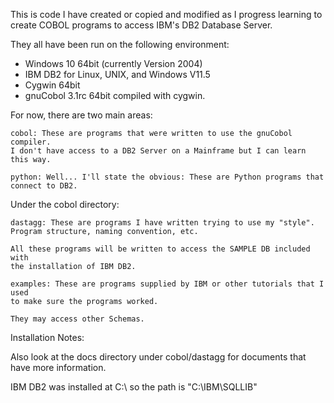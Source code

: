 This is code I have created or copied and modified as I progress learning to create 
COBOL programs to access IBM's DB2 Database Server.

They all have been run on the following environment:

* Windows 10 64bit (currently Version 2004)
* IBM DB2 for Linux, UNIX, and Windows V11.5
* Cygwin 64bit
* gnuCobol 3.1rc 64bit compiled with cygwin.


For now, there are two main areas:

    cobol: These are programs that were written to use the gnuCobol compiler. 
    I don't have access to a DB2 Server on a Mainframe but I can learn this way.

    python: Well... I'll state the obvious: These are Python programs that connect to DB2.

Under the cobol directory:

    dastagg: These are programs I have written trying to use my "style". 
    Program structure, naming convention, etc. 
    
    All these programs will be written to access the SAMPLE DB included with 
    the installation of IBM DB2.

    examples: These are programs supplied by IBM or other tutorials that I used 
    to make sure the programs worked. 
    
    They may access other Schemas.


Installation Notes:

Also look at the docs directory under cobol/dastagg for documents that have more information.

IBM DB2 was installed at C:\ so the path is "C:\IBM\SQLLIB"
